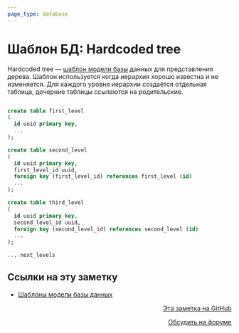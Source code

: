 ```yaml
---
page_type: database
---
```


# Шаблон БД: Hardcoded tree

Hardcoded tree — [шаблон модели базы](20230403200717.md) данных для представления дерева. Шаблон используется когда иерархия хорошо известна и не изменяется. Для каждого уровня иерархии создаётся отдельная таблица, дочерние таблицы ссылаются на родительские.

```sql

create table first_level
(
  id uuid primary key,
  ...
);

create table second_level
(
  id uuid primary key,
  first_level_id uuid,
  foreign key (first_level_id) references first_level (id)
  ...
);

create table third_level
(
  id uuid primary key,
  second_level_id uuid,
  foreign key (second_level_id) references second_level (id)
  ...
);

... next_levels
```



## Ссылки на эту заметку

* [Шаблоны модели базы данных](20230403200717.md)


<p v-pre style="text-align: right">
  <a href="https://github.com/Kverde/algorithms/blob/main/source/20230404223005.md" target="_blank">
  Эта заметка на GitHub
  </a>
</p>



<p v-pre style="text-align: right">
  <a href="https://discourse.comtext.space/new-topic?title=%D0%A8%D0%B0%D0%B1%D0%BB%D0%BE%D0%BD%20%D0%91%D0%94%3A%20Hardcoded%20tree&body=&category=algorithm" target="_blank">
  Обсудить на форуме
  </a>
</p>
